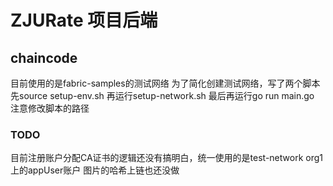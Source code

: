 # ZJURate 项目后端

## chaincode

目前使用的是fabric-samples的测试网络
为了简化创建测试网络，写了两个脚本
先source setup-env.sh 再运行setup-network.sh
最后再运行go run main.go
注意修改脚本的路径

### TODO

目前注册账户分配CA证书的逻辑还没有搞明白，统一使用的是test-network org1上的appUser账户
图片的哈希上链也还没做
